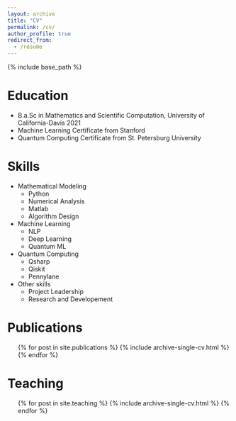 ```yaml
---
layout: archive
title: "CV"
permalink: /cv/
author_profile: true
redirect_from:
  - /resume
---
```


{% include base_path %}

Education
======
* B.a.Sc in Mathematics and Scientific Computation, University of California-Davis 2021
* Machine Learning Certificate from Stanford
* Quantum Computing Certificate from St. Petersburg University
  
Skills
======
* Mathematical Modeling
  * Python
  * Numerical Analysis
  * Matlab
  * Algorithm Design
* Machine Learning
  * NLP
  * Deep Learning
  * Quantum ML
* Quantum Computing
  * Qsharp
  * Qiskit
  * Pennylane
* Other skills
  * Project Leadership
  * Research and Developement

Publications
======
  <ul>{% for post in site.publications %}
    {% include archive-single-cv.html %}
  {% endfor %}</ul>
  
Teaching
======
  <ul>{% for post in site.teaching %}
    {% include archive-single-cv.html %}
  {% endfor %}</ul>
  
  

